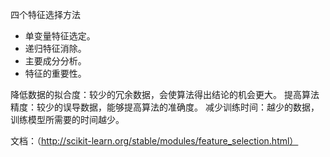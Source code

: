 四个特征选择方法
- 单变量特征选定。
- 递归特征消除。
- 主要成分分析。
- 特征的重要性。

降低数据的拟合度：较少的冗余数据，会使算法得出结论的机会更大。
提高算法精度：较少的误导数据，能够提高算法的准确度。
减少训练时间：越少的数据，训练模型所需要的时间越少。

文档：（http://scikit-learn.org/stable/modules/feature_selection.html）